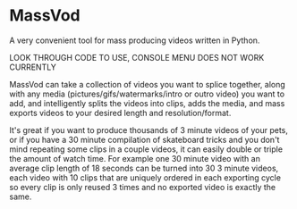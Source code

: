 # MassVod
A very convenient tool for mass producing videos written in Python. 

LOOK THROUGH CODE TO USE, CONSOLE MENU DOES NOT WORK CURRENTLY

MassVod can take a collection of videos you want to splice together, along with any media (pictures/gifs/watermarks/intro or outro video) you want to add, and intelligently splits the videos into clips, adds the media, and mass exports videos to your desired length and resolution/format. 

It's great if you want to produce thousands of 3 minute videos of your pets, or if you have a 30 minute compilation of skateboard tricks and you don't mind repeating some clips in a couple videos, it can easily double or triple the amount of watch time. For example one 30 minute video with an average clip length of 18 seconds can be turned into 30 3 minute videos, each video with 10 clips that are uniquely ordered in each exporting cycle so every clip is only reused 3 times and no exported video is exactly the same. 
